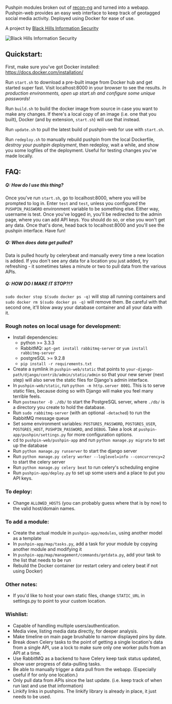 Pushpin modules broken out of [recon-ng](https://bitbucket.org/LaNMaSteR53/recon-ng/) and turned into a webapp. Pushpin-web provides an easy web interface to keep track of geotagged social media activity. Deployed using Docker for ease of use.

A project by [Black Hills Information Security](http://blackhillsinfosec.com)

![Black Hills Information Security](http://blackhillsinfosec.com/_images/BHIS-Logo.png "Black Hills Information Security")

## Quickstart:
First, make sure you've got Docker installed: https://docs.docker.com/installation/

Run `start.sh` to download a pre-built image from Docker hub and get started super fast. Visit localhost:8000 in your browser to see the results. *In production environments, open up start.sh and configure some unique passwords!*

Run `build.sh` to build the docker image from source in case you want to make any changes. If there's a local copy of an image (i.e. one that you built), Docker (and by extension, `start.sh`) will use that instead.

Run `update.sh` to pull the latest build of pushpin-web for use with `start.sh`.

Run `redeploy.sh` to manually rebuild pushpin from the local Dockerfile, *destroy your pushpin deployment*, then redeploy, wait a while, and show you some logfiles of the deployment. Useful for testing changes you've made locally.


## FAQ:

##### Q: How do I use this thing?
Once you've run `start.sh`, go to localhost:8000, where you will be prompted to log in. Enter `test` and `test`, unless you configured the `PUSHPIN_PASSWORD` environment variable to be something else. Either way, username is test. Once you've logged in, you'll be redirected to the admin page, where you can add API keys. You should do so, or else you won't get any data. Once that's done, head back to localhost:8000 and you'll see the pushpin interface. Have fun!

##### Q: When does data get pulled?
Data is pulled hourly by celerybeat and manually every time a new location is added. If you don't see any data for a location you just added, try refreshing - it sometimes takes a minute or two to pull data from the various APIs.

##### Q: HOW DO I MAKE IT STOP?!?
`sudo docker stop $(sudo docker ps -q)` will stop all running containers and `sudo docker rm $(sudo docker ps -q)` will remove them. Be careful with that second one, it'll blow away your database container and all your data with it.


### Rough notes on local usage for development:

* Install dependencies:
  * python >= 3.3.3
  * RabbitMQ: `apt-get install rabbitmq-server` or `yum install rabbitmq-server`
  * postgreSQL >= 9.2.8
  * `pip install -r requirements.txt`
* Create a symlink in `pushpin-web/static` that points to `your-django-path/django/contrib/admin/static/admin` so that your new server (next step) will also serve the static files for Django's admin interface.
* In `pushpin-web/static`, run `python -m http.server 8001`. This is to serve static files, because doing so with Django will make you feel many terrible feels.
* Run `postmaster -D ./db/` to start the PostgreSQL server, where `./db/` is a directory you create to hold the database.
* Run `sudo rabbitmq-server` (with an optional `-detached`) to run the RabbitMQ message queue
* Set some environment variables: `POSTGRES_PASSWORD`, `POSTGRES_USER`, `POSTGRES_HOST`, `PUSHPIN_PASSWORD`, and `DEBUG`. Take a look at `pushpin-app/pushpin/settings.py` for more configuration options.
* cd to `pushpin-web/pushpin-app` and run `python manage.py migrate` to set up the database
* Run `python manage.py runserver` to start the django server
* Run `python manage.py celery worker --loglevel=info --concurrency=2` to start the celery server
* Run `python manage.py celery beat` to run celery's scheduling engine
* Run `pushpin-app/deploy.py` to set up some users and a place to put you API keys.

### To deploy:

* Change `ALLOWED_HOSTS` (you can probably guess where that is by now) to the valid host/domain names.

### To add a module:
 * Create the actual module in `pushpin-app/modules`, using another model as a template
 * In `pushpin-app/map/tasks.py`, add a task for your module by copying another module and modifying it
 * In `pushpin-app/map/management/commands/getdata.py`, add your task to the list that needs to be run
 * Rebuild the Docker container (or restart celery and celery beat if not using Docker)

### Other notes:

* If you'd like to host your own static files, change `STATIC_URL` in settings.py to point to your custom location.


### Wishlist:
* Capable of handling multiple users/authentication.
* Media view, listing media data directly, for deeper analysis.
* Make timeline on main page brushable to narrow displayed pins by date.
* Break down Celery tasks to the point of getting a single location's data from a single API, use a lock to make sure only one worker pulls from an API at a time.
* Use RabbitMQ as a backend to have Celery keep task status updated, show user progress of data-pulling tasks.
* Be able to manually trigger a data pull from the webapp. (Especially useful if for only one location.)
* Only pull data from APIs since the last update. (i.e. keep track of when run last and use that information)
* Linkify links in pushpins. The linkify library is already in place, it just needs to be used.

